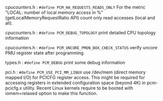 cpucounters.h : `#define PCM_HA_REQUESTS_READS_ONLY`
For the metric "LOCAL: number of local memory access in %“ (getLocalMemoryRequestRatio API) count only read accesses (local and all).

cpucounters.h : `#define PCM_DEBUG_TOPOLOGY`
print detailed CPU topology information

cpucounters.h : `#define PCM_UNCORE_PMON_BOX_CHECK_STATUS`
verify uncore PMU register state after programming

types.h : `#define PCM_DEBUG`
print some debug information

pci.h : `#define PCM_USE_PCI_MM_LINUX`
use /dev/mem (direct memory mapped I/O) for PCICFG register access. This might be required for accessing registers in extended configuration space (beyond 4K) in pcm-pcicfg.x utility. Recent Linux kernels require to be booted with iomem=relaxed option to make this function.

